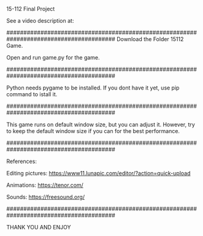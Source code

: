 15-112
Final Project

See a video description at: 

######################################################################################## Download the Folder 15112 Game.

Open and run game.py for the game.

######################################################################################## 

Python needs pygame to be installed. If you dont have it yet, use pip command to istall it.

########################################################################################

This game runs on default window size, but you can adjust it. However, try to keep the default window size if you can for the best performance. 

########################################################################################

References: 

Editing pictures: https://www11.lunapic.com/editor/?action=quick-upload

Animations: https://tenor.com/

Sounds: https://freesound.org/

########################################################################################

THANK YOU AND ENJOY
